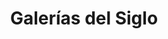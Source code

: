 ---
title: "Galerías del Siglo"
url: /ciudad-autonoma-de-buenos-aires/galerias-del-siglo/
shop: centro comercial
---